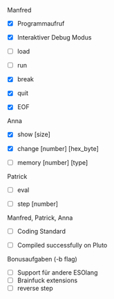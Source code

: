 Manfred
- [x] Programmaufruf
- [x] Interaktiver Debug Modus
- [ ] load <filename>
- [ ] run
- [x] break <program counter>
- [x] quit
- [x] EOF


Anna
- [x] show [size]
- [x] change [number] [hex_byte]
- [ ] memory [number] [type]


Patrick
- [ ] eval <brainfuckstring : maxlen = 80 >
- [ ] step [number]



Manfred, Patrick, Anna
- [ ] Coding Standard
- [ ] Compiled successfully on Pluto



Bonusaufgaben (-b flag)
- [ ] Support für andere ESOlang
- [ ] Brainfuck extensions 
- [ ] reverse step
